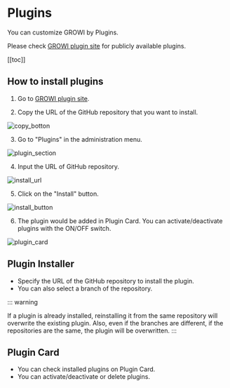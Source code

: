 # Plugins

You can customize GROWI by Plugins.

Please check [GROWI plugin site](https://growi.org/plugins/en) for publicly available plugins.

[[toc]]

## How to install plugins

1. Go to [GROWI plugin site](https://growi.org/plugins/en).

2. Copy the URL of the GitHub repository that you want to install.

<img :src="$withBase('/assets/images/en/plugin-1.png')" alt="copy_botton">

3. Go to "Plugins" in the administration menu.

<img :src="$withBase('/assets/images/en/plugin-2.png')" alt="plugin_section">

4. Input the URL of GitHub repository.

<img :src="$withBase('/assets/images/en/plugin-3.png')" alt="install_url">

5. Click on the "Install" button.

<img :src="$withBase('/assets/images/en/plugin-4.png')" alt="install_button">

6. The plugin would be added in Plugin Card. You can activate/deactivate plugins with the ON/OFF switch.

<img :src="$withBase('/assets/images/en/plugin-5.png')" alt="plugin_card">

## Plugin Installer

- Specify the URL of the GitHub repository to install the plugin.
- You can also select a branch of the repository.

::: warning

If a plugin is already installed, reinstalling it from the same repository will overwrite the existing plugin.
Also, even if the branches are different, if the repositories are the same, the plugin will be overwritten.
:::

## Plugin Card

- You can check installed plugins on Plugin Card.
- You can activate/deactivate or delete plugins.
